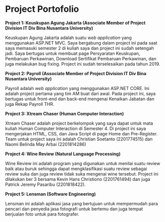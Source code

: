 # Project Portofolio

**Project 1: Keuskupan Agung Jakarta (Associate Member of Project Division IT Div Bina Nusantara University)**

Keuskupan Agung Jakarta adalah suatu _web application_ yang menggunakan ASP.NET MVC. Saya bergabung dalam project ini pada saat saya memasuki semester 2 di kuliah saya dan project ini sudah setengah jadi. Saya bertugas untuk membuat page Persyaratan Keuskupan, Pembaruan Perkawinan, Download Sertifikat Pembaruan Perkawinan, dan juga melakukan bug fixing. Project ini sudah terselesaikan pada tahun 2019.

**Project 2: Payroll (Associate Member of Project Division IT Div Bina Nusantara University)**

Payroll adalah _web application_ yang menggunakan ASP.NET CORE. Ini adalah project pertama yang tim AM buat dari awal. Pada project ini, saya bertugas untuk front-end dan back-end mengenai Kenaikan Jabatan dan juga Rekap Payroll THR.

**Project 3: Xtream Chaser (Human Computer Interaction)**

Xtream Chaser adalah project berkelompok yang saya dapat untuk mata kuliah Human Computer Interaction di Semester 4. Di project ini saya mengerjakan HTML, CSS, dan Java Script di page Home dan Pre-Register. Team untuk project saya ini adalah Christian Soetanto (2201774515) dan Naomi Belinda May Arbai (2201814286)

**Project 4: Wine Review (Natural Language Processing)**

Wine Review ini adalah program yang digunakan untuk menilai suatu review baik atau buruk sehingga dapat mengklasifikasi suatu review sebagai review suka dan juga review tidak suka mengenai wine tersebut. Project ini dilakukan ber 3 bersama Kevin Hans Christiono (2201761494) dan juga Patrick Jeremy Pasaribu (2201818422).

**Project 5: Lensman (Software Engineering)**

Lensman ini adalah aplikasi jasa yang bertujuan untuk mempermudah para pencari dan penyedia jasa fotografi untuk bertemu dan juga tempat berjualan foto untuk para fotografer. 
